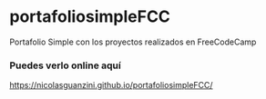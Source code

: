 # portafoliosimpleFCC
 Portafolio Simple con los proyectos realizados en FreeCodeCamp

### Puedes verlo online aquí

https://nicolasguanzini.github.io/portafoliosimpleFCC/
